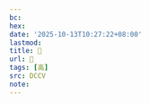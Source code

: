```yaml
---
bc:
hex:
date: '2025-10-13T10:27:22+08:00'
lastmod:
title: 􂚩
url: 􂚩
tags: [高]
src: DCCV
note:
---
```

